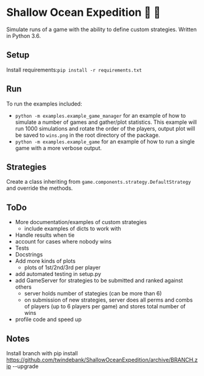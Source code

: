 # Shallow Ocean Expedition :ocean: :ship:

Simulate runs of a game with the ability to define custom strategies. 
Written in Python 3.6.

## Setup
Install requirements:`pip install -r requirements.txt`

## Run
To run the examples included: 
- `python -m examples.example_game_manager` for an example of 
how to simulate a number of games and gather/plot statistics. 
This example will run 1000 simulations and rotate the order of the players, output plot will be saved to `wins.png` in the root directory of the package.
- `python -m examples.example_game` for an example of how to 
run a single game with a more verbose output.

## Strategies
Create a class inheriting from `game.components.strategy.DefaultStrategy` and override the methods.


## ToDo
- More documentation/examples of custom strategies
    * include examples of dicts to work with
- Handle results when tie
- account for cases where nobody wins
- Tests
- Docstrings
- Add more kinds of plots
    * plots of 1st/2nd/3rd per player
- add automated testing in setup.py
- add GameServer for strategies to be submitted and ranked against others
    * server holds number of stategies (can be more than 6)
    * on submission of new strategies, server does all perms and combs of players (up to 6 players per game) and stores total number of wins
- profile code and speed up

## Notes
Install branch with pip install https://github.com/twindebank/ShallowOceanExpedition/archive/BRANCH.zip --upgrade
